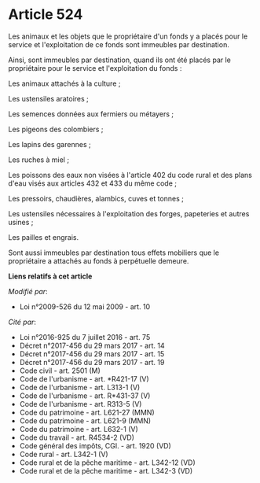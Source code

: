 # Article 524

Les animaux et les objets que le propriétaire d'un fonds y a placés pour le service et l'exploitation de ce fonds sont
immeubles par destination. 

Ainsi, sont immeubles par destination, quand ils ont été placés par le propriétaire pour le service et l'exploitation du
fonds : 

Les animaux attachés à la culture ; 

Les ustensiles aratoires ; 

Les semences données aux fermiers ou métayers ; 

Les pigeons des colombiers ; 

Les lapins des garennes ; 

Les ruches à miel ; 

Les poissons des eaux non visées à l'article 402 du code rural et des plans d'eau visés aux articles 432 et 433  du même
code ; 

Les pressoirs, chaudières, alambics, cuves et tonnes ; 

Les ustensiles nécessaires à l'exploitation des forges, papeteries et autres usines ; 

Les pailles et engrais. 

Sont aussi immeubles par destination tous effets mobiliers que le propriétaire a attachés au fonds à perpétuelle demeure.

**Liens relatifs à cet article**

_Modifié par_:

  - Loi n°2009-526 du 12 mai 2009 - art. 10

_Cité par_:

  - Loi n°2016-925 du 7 juillet 2016 - art. 75
  - Décret n°2017-456 du 29 mars 2017 - art. 14
  - Décret n°2017-456 du 29 mars 2017 - art. 15
  - Décret n°2017-456 du 29 mars 2017 - art. 19
  - Code civil - art. 2501 (M)
  - Code de l'urbanisme - art. *R421-17 (V)
  - Code de l'urbanisme - art. L313-1 (V)
  - Code de l'urbanisme - art. R*431-37 (V)
  - Code de l'urbanisme - art. R313-5 (V)
  - Code du patrimoine - art. L621-27 (MMN)
  - Code du patrimoine - art. L621-9 (MMN)
  - Code du patrimoine - art. L632-1 (V)
  - Code du travail - art. R4534-2 (VD)
  - Code général des impôts, CGI. - art. 1920 (VD)
  - Code rural - art. L342-1 (V)
  - Code rural et de la pêche maritime - art. L342-12 (VD)
  - Code rural et de la pêche maritime - art. L342-3 (VD)
